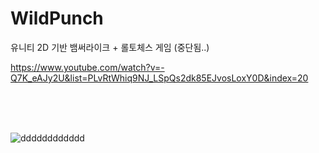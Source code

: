 # WildPunch
유니티 2D 기반 뱀써라이크 + 롤토체스 게임  (중단됨..)






https://www.youtube.com/watch?v=-Q7K_eAJy2U&list=PLvRtWhiq9NJ_LSpQs2dk85EJvosLoxY0D&index=20





<br><br><br>




![dddddddddddd](https://github.com/parkjunhoo/WildPunch/assets/56852562/2cda29c3-5d14-4d9b-805e-57c23a7ab0a3)
